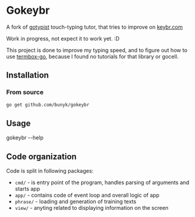 # Gokeybr

A fork of [gotypist](https://github.com/pb-/gotypist) touch-typing tutor, that tries to improve on [keybr.com](https://www.keybr.com/)

Work in progress, not expect it to work yet. :D

This project is done to improve my typing speed, and to figure out how to use [termbox-go](https://github.com/nsf/termbox-go), because I found no tutorials for that library or gocell.

## Installation

### From source

```bash
go get github.com/bunyk/gokeybr
```

## Usage

gokeybr --help

## Code organization
Code is split in following packages:

- `cmd/` - is entry point of the program, handles parsing of arguments and starts app
- `app/` - contains code of event loop and overall logic of app
- `phrase/` - loading and generation of training texts
- `view/` - anyting related to displaying information on the screen
